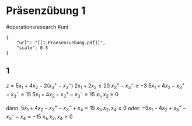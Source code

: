 # Präsenzübung 1
#operationsresearch #uni 

```pdf
{
	"url": "[[1.Praesenzuebung.pdf]]",
	"scale": 0.5
}

```

## 1

$z = 5x_1 + 4x_2 - 2 (x_3^+ - x_3^-)$
$2x_1 + 2x_2 \le 20$
$x_3^+ - x_3^- \ge -3$
$5x_1 + 4x_2 - x_3^+ - x_3^- \le 15$
$5x_1 + 4x_2 - x_3^+ - x_3^- \ge 15$
$x_1, x_2 \ge 0$

dann:
$5x_1 + 4x_2 - x_3^+ - x_3^- + x_4 = 15$
$x_1, x_2, x_4 \ge 0$
oder:
$-5x_1 - 4x_2 + x_3^+ - x_3^- - x_4 = -15$
$x_1, x_2, x_4 \ge 0$
